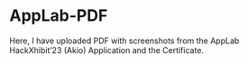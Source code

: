 # AppLab-PDF
Here, I have uploaded PDF with screenshots from the AppLab HackXhibit’23 (Akio) Application and the Certificate.
